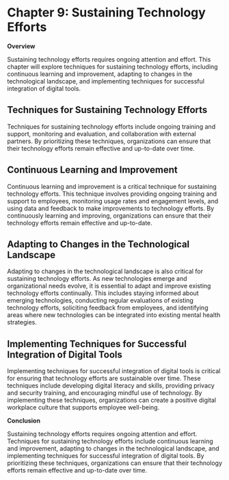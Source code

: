 Chapter 9: Sustaining Technology Efforts
========================================

**Overview**

Sustaining technology efforts requires ongoing attention and effort. This chapter will explore techniques for sustaining technology efforts, including continuous learning and improvement, adapting to changes in the technological landscape, and implementing techniques for successful integration of digital tools.

Techniques for Sustaining Technology Efforts
--------------------------------------------

Techniques for sustaining technology efforts include ongoing training and support, monitoring and evaluation, and collaboration with external partners. By prioritizing these techniques, organizations can ensure that their technology efforts remain effective and up-to-date over time.

Continuous Learning and Improvement
-----------------------------------

Continuous learning and improvement is a critical technique for sustaining technology efforts. This technique involves providing ongoing training and support to employees, monitoring usage rates and engagement levels, and using data and feedback to make improvements to technology efforts. By continuously learning and improving, organizations can ensure that their technology efforts remain effective and up-to-date.

Adapting to Changes in the Technological Landscape
--------------------------------------------------

Adapting to changes in the technological landscape is also critical for sustaining technology efforts. As new technologies emerge and organizational needs evolve, it is essential to adapt and improve existing technology efforts continually. This includes staying informed about emerging technologies, conducting regular evaluations of existing technology efforts, soliciting feedback from employees, and identifying areas where new technologies can be integrated into existing mental health strategies.

Implementing Techniques for Successful Integration of Digital Tools
-------------------------------------------------------------------

Implementing techniques for successful integration of digital tools is critical for ensuring that technology efforts are sustainable over time. These techniques include developing digital literacy and skills, providing privacy and security training, and encouraging mindful use of technology. By implementing these techniques, organizations can create a positive digital workplace culture that supports employee well-being.

**Conclusion**

Sustaining technology efforts requires ongoing attention and effort. Techniques for sustaining technology efforts include continuous learning and improvement, adapting to changes in the technological landscape, and implementing techniques for successful integration of digital tools. By prioritizing these techniques, organizations can ensure that their technology efforts remain effective and up-to-date over time.
